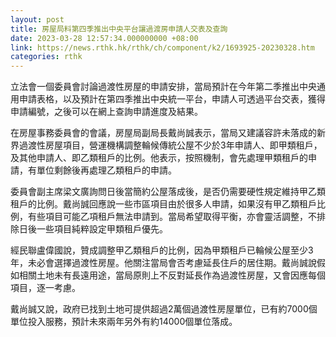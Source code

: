 ```yaml
---
layout: post
title: 房屋局料第四季推出中央平台讓過渡房申請人交表及查詢
date: 2023-03-28 12:57:34.000000000 +08:00
link: https://news.rthk.hk/rthk/ch/component/k2/1693925-20230328.htm
categories: rthk
---
```


立法會一個委員會討論過渡性房屋的申請安排，當局預計在今年第二季推出中央通用申請表格，以及預計在第四季推出中央統一平台，申請人可透過平台交表，獲得申請編號，之後可以在網上查詢申請進度及結果。

在房屋事務委員會的會議，房屋局副局長戴尚誠表示，當局又建議容許未落成的新界過渡性房屋項目，營運機構調整輪候傳統公屋不少於3年申請人、即甲類租戶，及其他申請人、即乙類租戶的比例。他表示，按照機制，會先處理甲類租戶的申請，有單位剩餘後再處理乙類租戶的申請。

委員會副主席梁文廣詢問日後當簡約公屋落成後，是否仍需要硬性規定維持甲乙類租戶的比例。戴尚誠回應說一些市區項目由於很多人申請，如果沒有甲乙類租戶比例，有些項目可能乙項租戶無法申請到。當局希望取得平衡，亦會靈活調整，不排除日後一些項目純粹設定甲類租戶優先。

經民聯盧偉國說，贊成調整甲乙類租戶的比例，因為甲類租戶已輪候公屋至少3年，未必會選擇過渡性房屋。他關注當局會否考慮延長住戶的居住期。戴尚誠說假如相關土地未有長遠用途，當局原則上不反對延長作為過渡性房屋，又會因應每個項目，逐一考慮。

戴尚誠又說，政府已找到土地可提供超過2萬個過渡性房屋單位，已有約7000個單位投入服務，預計未來兩年另外有約14000個單位落成。
